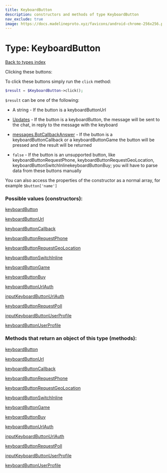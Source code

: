 ```yaml
---
title: KeyboardButton
description: constructors and methods of type KeyboardButton
nav_exclude: true
image: https://docs.madelineproto.xyz/favicons/android-chrome-256x256.png
---
```

# Type: KeyboardButton
[Back to types index](index.md)

Clicking these buttons:

To click these buttons simply run the `click` method:  

```php
$result = $KeyboardButton->click();
```

`$result` can be one of the following:


* A string - If the button is a keyboardButtonUrl

* [Updates](Updates.md) - If the button is a keyboardButton, the message will be sent to the chat, in reply to the message with the keyboard

* [messages.BotCallbackAnswer](messages.BotCallbackAnswer.md) - If the button is a keyboardButtonCallback or a keyboardButtonGame the button will be pressed and the result will be returned

* `false` - If the button is an unsupported button, like keyboardButtonRequestPhone, keyboardButtonRequestGeoLocation, keyboardButtonSwitchInlinekeyboardButtonBuy; you will have to parse data from these buttons manually


You can also access the properties of the constructor as a normal array, for example `$button['name']`


### Possible values (constructors):

[keyboardButton](../constructors/keyboardButton.md)  

[keyboardButtonUrl](../constructors/keyboardButtonUrl.md)  

[keyboardButtonCallback](../constructors/keyboardButtonCallback.md)  

[keyboardButtonRequestPhone](../constructors/keyboardButtonRequestPhone.md)  

[keyboardButtonRequestGeoLocation](../constructors/keyboardButtonRequestGeoLocation.md)  

[keyboardButtonSwitchInline](../constructors/keyboardButtonSwitchInline.md)  

[keyboardButtonGame](../constructors/keyboardButtonGame.md)  

[keyboardButtonBuy](../constructors/keyboardButtonBuy.md)  

[keyboardButtonUrlAuth](../constructors/keyboardButtonUrlAuth.md)  

[inputKeyboardButtonUrlAuth](../constructors/inputKeyboardButtonUrlAuth.md)  

[keyboardButtonRequestPoll](../constructors/keyboardButtonRequestPoll.md)  

[inputKeyboardButtonUserProfile](../constructors/inputKeyboardButtonUserProfile.md)  

[keyboardButtonUserProfile](../constructors/keyboardButtonUserProfile.md)  



### Methods that return an object of this type (methods):



[keyboardButton](../constructors/keyboardButton.md)  

[keyboardButtonUrl](../constructors/keyboardButtonUrl.md)  

[keyboardButtonCallback](../constructors/keyboardButtonCallback.md)  

[keyboardButtonRequestPhone](../constructors/keyboardButtonRequestPhone.md)  

[keyboardButtonRequestGeoLocation](../constructors/keyboardButtonRequestGeoLocation.md)  

[keyboardButtonSwitchInline](../constructors/keyboardButtonSwitchInline.md)  

[keyboardButtonGame](../constructors/keyboardButtonGame.md)  

[keyboardButtonBuy](../constructors/keyboardButtonBuy.md)  

[keyboardButtonUrlAuth](../constructors/keyboardButtonUrlAuth.md)  

[inputKeyboardButtonUrlAuth](../constructors/inputKeyboardButtonUrlAuth.md)  

[keyboardButtonRequestPoll](../constructors/keyboardButtonRequestPoll.md)  

[inputKeyboardButtonUserProfile](../constructors/inputKeyboardButtonUserProfile.md)  

[keyboardButtonUserProfile](../constructors/keyboardButtonUserProfile.md)  

